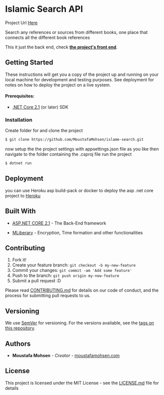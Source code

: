 # Islamic Search API

Project Url [Here](https://moustafamohsen.github.io/islame-search/)

Search any references or sources from different books, one place that connects all the different book references

This it just the back end, check  [**the project's front end**](https://github.com/MoustafaMohsen/islame-search).

## Getting Started

These instructions will get you a copy of the project up and running on your local machine for development and testing purposes. See deployment for notes on how to deploy the project on a live system.

#### Prerequisites:
-   [.NET Core 2.1](https://www.microsoft.com/net/core)  (or later) SDK


### Installation


Create folder for and  clone the project

```sh
$ git clone https://github.com/MoustafaMohsen/islame-search.git
```
now setup the the project settings with appsettings.json file as you like
then navigate to the folder containing the .csproj file run the project

```sh
$ dotnet run
```


## Deployment

you can use Heroku asp build-pack or docker to deploy the asp .net core project to [Heroku](https://heroku.com)


## Built With

* [ASP.NET CORE 2.1](https://maven.apache.org/) - The Back-End framework

* [MLiberary](https://github.com/MoustafaMohsen/MLiberary) - Encryption, Time formation and other functionalities



## Contributing

1. Fork it!
2. Create your feature branch: `git checkout -b my-new-feature`
3. Commit your changes: `git commit -am 'Add some feature'`
4. Push to the branch: `git push origin my-new-feature`
5. Submit a pull request :D

Please read [CONTRIBUTING.md](https://github.com/MoustafaMohsen/islamic-search-api/CONTRIBUTING.md) for details on our code of conduct, and the process for submitting pull requests to us.

## Versioning

We use [SemVer](http://semver.org/) for versioning. For the versions available, see the [tags on this repository](https://github.com/your/project/tags). 

## Authors

* **Moustafa Mohsen** - *Creator* - [moustafamohsen.com](moustafamohsen.com)


## License

This project is licensed under the MIT License - see the [LICENSE.md](LICENSE.md) file for details

